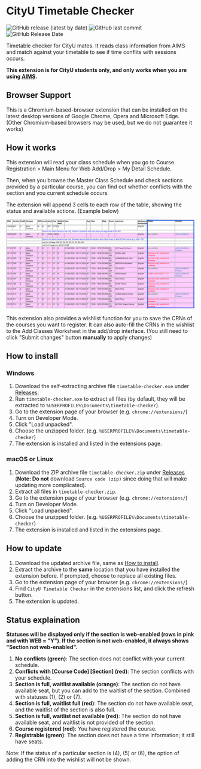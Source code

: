 # CityU Timetable Checker

![GitHub release (latest by date)](https://img.shields.io/github/v/release/lee011/timetable-checker)
![GitHub last commit](https://img.shields.io/github/last-commit/lee011/timetable-checker)
![GitHub Release Date](https://img.shields.io/github/release-date/lee011/timetable-checker)


Timetable checker for CityU mates. It reads class information from AIMS and match against your timetable to see if time conflits with sessions occurs.

**This extension is for CityU students only, and only works when you are using [AIMS](https://banweb.cityu.edu.hk/).**

## Browser Support

This is a Chromium-based-browser extension that can be installed on the latest desktop versions of Google Chrome, Opera and Microsoft Edge. (Other Chromium-based browsers may be used, but we do not guarantee it works)

## How it works

This extension will read your class schedule when you go to Course Registration &gt; Main Menu for Web Add/Drop &gt; My Detail Schedule.

Then, when you browse the Master Class Schedule and check sections provided by a particular course, you can find out whether conflicts with the section and you current schedule occurs.

The extension will append 3 cells to each row of the table, showing the status and available actions. (Example below)

![image](example.png)

This extension also provides a wishlist function for you to save the CRNs of the courses you want to register. It can also auto-fill the CRNs in the wishlist to the Add Classes Worksheet in the add/drop interface. (You still need to click "Submit changes" button **manually** to apply changes)

## How to install

### Windows

1. Download the self-extracting archive file `timetable-checker.exe` under [Releases](https://github.com/lee011/timetable-checker/releases/latest).
2. Run `timetable-checker.exe` to extract all files (by default, they will be extracted to `%USERPROFILE%\Documents\timetable-checker`).
3. Go to the extension page of your browser (e.g. `chrome://extensions/`)
4. Turn on Developer Mode.
5. Click "Load unpacked".
6. Choose the unzipped folder. (e.g. `%USERPROFILE%\Documents\timetable-checker`)
7. The extension is installed and listed in the extensions page.

### macOS or Linux

1. Download the ZIP archive file `timetable-checker.zip` under [Releases](https://github.com/lee011/timetable-checker/releases/latest) (**Note: Do not** download `Source code (zip)` since doing that will make updating more complicated).
2. Extract all files in `timetable-checker.zip`.
3. Go to the extension page of your browser (e.g. `chrome://extensions/`)
4. Turn on Developer Mode.
5. Click "Load unpacked".
6. Choose the unzipped folder. (e.g. `%USERPROFILE%\Documents\timetable-checker`)
7. The extension is installed and listed in the extensions page.

## How to update

1. Download the updated archive file, same as [How to install](#how-to-install).
2. Extract the archive to the **same** location that you have installed the extension before. If prompted, choose to replace all existing files.
3. Go to the extension page of your browser (e.g. `chrome://extensions/`)
4. Find `CityU Timetable Checker` in the extensions list, and click the refresh button.
5. The extension is updated.

## Status explaination

**Statuses will be displayed only if the section is web-enabled (rows in pink and with WEB = "Y"). If the section is not web-enabled, it always shows "Section not web-enabled".**

1. **No conflicts (green)**: The section does not conflict with your current schedule.
2. **Conflicts with \[Course Code\] \[Section\] (red)**: The section conflicts with your schedule.
3. **Section is full, waitlist available (orange)**: The section do not have available seat, but you can add to the waitlist of the section. Combined with statuses (1), (2) or (7).
4. **Section is full, waitlist full (red)**: The section do not have available seat, and the waitlist of the section is also full.
5. **Section is full, waitlist not available (red)**: The section do not have available seat, and waitlist is not provided of the section.
6. **Course registered (red)**: You have registered the course.
7. **Registrable (green)**: The section does not have a time information; it still have seats.

Note: If the status of a particular section is (4), (5) or (6), the option of adding the CRN into the wishlist will not be shown.
